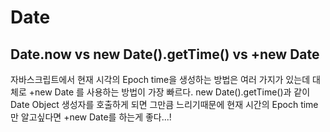 Date
==========================

## Date.now vs new Date().getTime() vs +new Date

자바스크립트에서 현재 시각의  Epoch time을 생성하는 방법은 여러 가지가 있는데 대체로 +new Date 를 사용하는 방법이 가장 빠르다.
new Date().getTime()과 같이 Date Object 생성자를 호출하게 되면 그만큼 느리기때문에 현재 시간의 Epoch time만 알고싶다면 +new Date를 하는게 좋다...!
